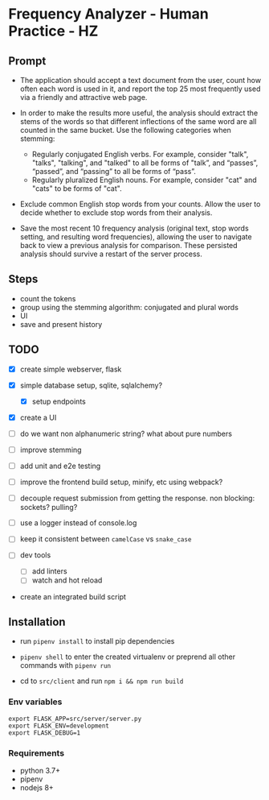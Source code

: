 # Frequency Analyzer - Human Practice - HZ

## Prompt
- The application should accept a text document from the user, count how often each word is used in it, and report the top 25 most frequently used via a friendly and attractive web page.
- In order to make the results more useful, the analysis should extract the stems of the words so that different inflections of the same word are all counted in the same bucket. Use the following categories when stemming:
  - Regularly conjugated English verbs. For example, consider "talk", "talks", "talking", and "talked" to all be forms of "talk”, and “passes”, “passed”, and “passing” to all be forms of “pass”.
  - Regularly pluralized English nouns. For example, consider "cat" and "cats" to be forms of "cat".

- Exclude common English stop words from your counts. Allow the user to decide whether to exclude stop words from their analysis.
- Save the most recent 10 frequency analysis (original text, stop words setting, and resulting word frequencies), allowing the user to navigate back to view a previous analysis for comparison.
These persisted analysis should survive a restart of the server process.


## Steps
- count the tokens
- group using the stemming algorithm: conjugated and plural words
- UI
- save and present history

## TODO
- [x] create simple webserver, flask
- [x] simple database setup, sqlite, sqlalchemy?
  - [x] setup endpoints
- [x] create a UI

- [ ] do we want non alphanumeric string? what about pure numbers

- [ ] improve stemming
- [ ] add unit and e2e testing
- [ ] improve the frontend build setup, minify, etc using webpack?
- [ ] decouple request submission from getting the response. non blocking: sockets? pulling?
- [ ] use a logger instead of console.log
- [ ] keep it consistent between `camelCase` vs `snake_case`
- [ ] dev tools
  - [ ] add linters
  - [ ] watch and hot reload
- create an integrated build script


## Installation
- run `pipenv install` to install pip dependencies
- `pipenv shell` to enter the created virtualenv or preprend all other commands with `pipenv run`

- cd to `src/client` and run `npm i && npm run build`

### Env variables
```
export FLASK_APP=src/server/server.py
export FLASK_ENV=development
export FLASK_DEBUG=1
```

### Requirements
- python 3.7+
- pipenv
- nodejs 8+
